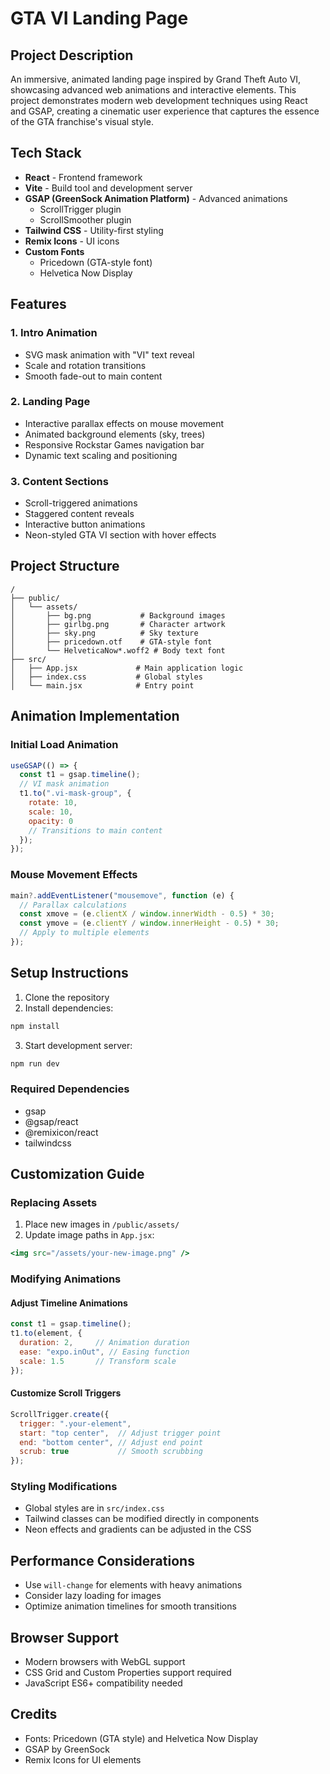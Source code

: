 


          
# GTA VI Landing Page

## Project Description
An immersive, animated landing page inspired by Grand Theft Auto VI, showcasing advanced web animations and interactive elements. This project demonstrates modern web development techniques using React and GSAP, creating a cinematic user experience that captures the essence of the GTA franchise's visual style.

## Tech Stack
- **React** - Frontend framework
- **Vite** - Build tool and development server
- **GSAP (GreenSock Animation Platform)** - Advanced animations
  - ScrollTrigger plugin
  - ScrollSmoother plugin
- **Tailwind CSS** - Utility-first styling
- **Remix Icons** - UI icons
- **Custom Fonts**
  - Pricedown (GTA-style font)
  - Helvetica Now Display

## Features

### 1. Intro Animation
- SVG mask animation with "VI" text reveal
- Scale and rotation transitions
- Smooth fade-out to main content

### 2. Landing Page
- Interactive parallax effects on mouse movement
- Animated background elements (sky, trees)
- Responsive Rockstar Games navigation bar
- Dynamic text scaling and positioning

### 3. Content Sections
- Scroll-triggered animations
- Staggered content reveals
- Interactive button animations
- Neon-styled GTA VI section with hover effects

## Project Structure
```
/
├── public/
│   └── assets/
│       ├── bg.png           # Background images
│       ├── girlbg.png       # Character artwork
│       ├── sky.png          # Sky texture
│       ├── pricedown.otf    # GTA-style font
│       └── HelveticaNow*.woff2 # Body text font
├── src/
│   ├── App.jsx             # Main application logic
│   ├── index.css           # Global styles
│   └── main.jsx            # Entry point
```

## Animation Implementation

### Initial Load Animation
```javascript
useGSAP(() => {
  const t1 = gsap.timeline();
  // VI mask animation
  t1.to(".vi-mask-group", {
    rotate: 10,
    scale: 10,
    opacity: 0
    // Transitions to main content
  });
});
```

### Mouse Movement Effects
```javascript
main?.addEventListener("mousemove", function (e) {
  // Parallax calculations
  const xmove = (e.clientX / window.innerWidth - 0.5) * 30;
  const ymove = (e.clientY / window.innerHeight - 0.5) * 30;
  // Apply to multiple elements
});
```

## Setup Instructions

1. Clone the repository
2. Install dependencies:
```bash
npm install
```
3. Start development server:
```bash
npm run dev
```

### Required Dependencies
- gsap
- @gsap/react
- @remixicon/react
- tailwindcss

## Customization Guide

### Replacing Assets
1. Place new images in `/public/assets/`
2. Update image paths in `App.jsx`:
```jsx
<img src="/assets/your-new-image.png" />
```

### Modifying Animations

#### Adjust Timeline Animations
```javascript
const t1 = gsap.timeline();
t1.to(element, {
  duration: 2,     // Animation duration
  ease: "expo.inOut", // Easing function
  scale: 1.5       // Transform scale
});
```

#### Customize Scroll Triggers
```javascript
ScrollTrigger.create({
  trigger: ".your-element",
  start: "top center",  // Adjust trigger point
  end: "bottom center", // Adjust end point
  scrub: true           // Smooth scrubbing
});
```

### Styling Modifications
- Global styles are in `src/index.css`
- Tailwind classes can be modified directly in components
- Neon effects and gradients can be adjusted in the CSS

## Performance Considerations
- Use `will-change` for elements with heavy animations
- Consider lazy loading for images
- Optimize animation timelines for smooth transitions

## Browser Support
- Modern browsers with WebGL support
- CSS Grid and Custom Properties support required
- JavaScript ES6+ compatibility needed

## Credits
- Fonts: Pricedown (GTA style) and Helvetica Now Display
- GSAP by GreenSock
- Remix Icons for UI elements
        